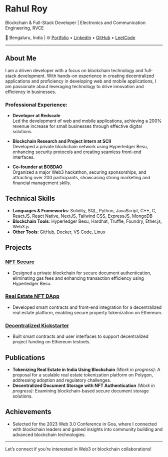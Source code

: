 
# Rahul Roy

Blockchain & Full-Stack Developer | Electronics and Communication Engineering, RVCE

📍 Bengaluru, India | 🌐 [Portfolio](https://websiteport-xi.vercel.app/) • [LinkedIn](https://www.linkedin.com/in/rahulrroyycontact/) • [GitHub](https://github.com/rahulRoy123-rvce) • [LeetCode](https://leetcode.com/u/royrahul_123/)

---

## About Me
I am a driven developer with a focus on blockchain technology and full-stack development. With hands-on experience in creating decentralized applications and proficiency in developing web and mobile applications, I am passionate about leveraging technology to drive innovation and efficiency in businesses.

### Professional Experience:
- **Developer at Redscale**  
  Led the development of web and mobile applications, achieving a 200% revenue increase for small businesses through effective digital solutions.

- **Blockchain Research and Project Intern at SCII**  
  Developed a private blockchain network using Hyperledger Besu, enhancing security protocols and creating seamless front-end interfaces.

- **Co-founder at BOBDAO**  
  Organized a major Web3 hackathon, securing sponsorships, and attracting over 200 participants, showcasing strong marketing and financial management skills.

## Technical Skills
- **Languages & Frameworks**: Solidity, SQL, Python, JavaScript, C++, C, ReactJS, React Native, NextJS, Tailwind CSS, ExpressJS, MongoDB
- **Blockchain Tools**: Hyperledger Besu, Hardhat, Truffle, Foundry, Ether.js, Web3.js
- **Other Tools**: GitHub, Docker, VS Code, Linux

## Projects
### [NFT Secure](https://github.com/rahulRoy123-rvce/NFT-Secure)
- Designed a private blockchain for secure document authentication, eliminating gas fees and enhancing transaction efficiency using Hyperledger Besu.

### [Real Estate NFT DApp]()
- Developed smart contracts and front-end integration for a decentralized real estate platform, enabling secure property tokenization on Ethereum.

### [Decentralized Kickstarter](https://github.com/AkshatGada/kickstarter)
- Built smart contracts and user interfaces to support decentralized project funding on Ethereum testnets.

## Publications
- **Tokenizing Real Estate in India Using Blockchain** *(Work in progress)*: A proposal for a scalable real estate tokenization platform on Polygon, addressing adoption and regulatory challenges.
- **Decentralized Document Storage with NFT Authentication** *(Work in progress)*: Examining blockchain-based secure document storage solutions.

## Achievements
- Selected for the 2023 Web 3.0 Conference in Goa, where I connected with blockchain leaders and gained insights into community building and advanced blockchain technologies.

---

Let’s connect if you’re interested in Web3 or blockchain collaborations!
